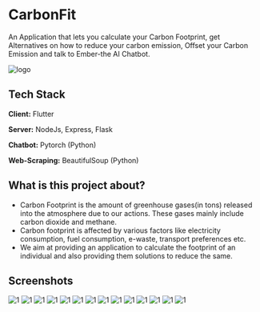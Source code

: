 
# CarbonFit

An Application that lets you calculate your Carbon Footprint, get Alternatives on how to reduce your carbon emission, Offset your Carbon Emission and talk to Ember-the AI Chatbot.

![logo](client/carbonfit/assets/splash/ecosystem(1).png)


## Tech Stack

**Client:** Flutter

**Server:** NodeJs, Express, Flask

**Chatbot:** Pytorch (Python)

**Web-Scraping:** BeautifulSoup (Python)


## What is this project about?

* Carbon Footprint is the amount of greenhouse gases(in tons) released into the atmosphere due to our actions. These gases mainly include carbon dioxide and methane.
* Carbon footprint is affected by various factors like electricity consumption, fuel consumption, e-waste, transport preferences etc.
* We aim at providing an application to calculate the footprint of an individual and also providing them solutions to reduce the same.


## Screenshots

![1](screenshots/1.png)
![1](screenshots/2.png)
![1](screenshots/3.png)
![1](screenshots/4.png)
![1](screenshots/5.png)
![1](screenshots/6.png)
![1](screenshots/7.png)
![1](screenshots/8.png)
![1](screenshots/9.png)
![1](screenshots/10.png)
![1](screenshots/11.png)
![1](screenshots/12.png)
![1](screenshots/13.png)
![1](screenshots/14.png)

